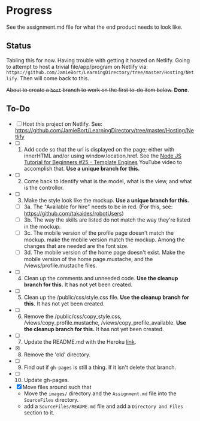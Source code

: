 # Progress

See the assignment.md file for what the end product needs to look like.

## Status
Tabling this for now. Having trouble with getting it hosted on Netlify.
Going to attempt to host a trivial file/app/program on Netlify via: `https://github.com/JamieBort/LearningDirectory/tree/master/Hosting/Netlify`. 
Then will come back to this.

~~About to create a `host` branch to work on the first to-do item below.~~ **Done**.

## To-Do
- [ ] Host this project on Netlify. See: https://github.com/JamieBort/LearningDirectory/tree/master/Hosting/Netlify
- [ ] 1. Add code so that the url is displayed on the page; either with innerHTML and/or using window.location.href. See the [Node JS Tutorial for Beginners #25 - Template Engines](https://www.youtube.com/watch?v=oZGmHNZv7Sc) YouTube video to accomplish that. **Use a unique branch for this.**
- [ ] 2. Come back to identify what is the model, what is the view, and what is the controllor.
- [ ] 3. Make the style look like the mockup. **Use a unique branch for this.**
  - [ ] 3a. The "Available for hire" needs to be in red. (For this, see: https://github.com/takaides/robotUsers)
  - [ ] 3b. The way the skills are listed do not match the way they're listed in the mockup.
  - [ ] 3c. The mobile version of the profile page doesn't match the mockup. make the mobile version match the mockup. Among the changes that are needed are the font size. 
  - [ ] 3d. The mobile version of the home page doesn't exist. Make the mobile version of the home page.mustache, and the /views/profile.mustache files.
- [ ] 4. Clean up the comments and unneeded code. **Use the cleanup branch for this.** It has not yet been created.
- [ ] 5. Clean up the /public/css/style.css file. **Use the cleanup branch for this.** It has not yet been created.
- [ ] 6. Remove the /public/css/copy_style.css, /views/copy_profile.mustache, /views/copy_profile_available. **Use the cleanup branch for this.** It has not yet been created.
- [ ] 7. Update the README.md with the Heroku [link](https://vast-island-13423.herokuapp.com/).
- [X] 8. Remove the 'old' directory.
- [ ] 9. Find out if `gh-pages` is still a thing. If it isn't delete that branch.
- [ ] 10. Update gh-pages.
- [X] Move files around such that
  * Move the `images/` directory and the `Assignment.md` file into the `SourceFiles` directory.
  * add a `SourceFiles/README.md` file and add a `Directory and Files` section to it.